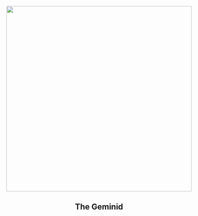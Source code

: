 
<p align="center"><img src="https://apod.nasa.gov/apod/image/2212/GeminidoverBluemoonvalley-1024.jpg" width="500" height="500"></p>
<h2 align="center"> The Geminid </h2>
